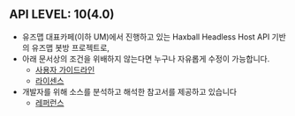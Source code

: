 ## API LEVEL: 10(4.0)

- 유즈맵 대표카페(이하 UM)에서 진행하고 있는 Haxball Headless Host API 기반의 유즈맵 봇방 프로젝트로,
- 아래 문서상의 조건을 위배하지 않는다면 누구나 자유롭게 수정이 가능합니다.
  - [사용자 가이드라인](github.com/HonestSquare/UMUX/wiki/UMUX-User-Guidelines)
  - [라이센스](github.com/HonestSquare/UMUX/blob/master/LICENCE)
- 개발자를 위해 소스를 분석하고 해석한 참고서를 제공하고 있습니다
  - [레퍼런스](github.com/HonestSquare/UMUX/wiki/UMUX-Reference_10)
